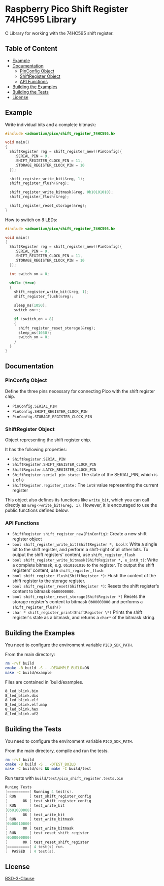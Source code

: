 # Raspberry Pico Shift Register 74HC595 Library

C Library for working with the 74HC595 shift register.

## Table of Content

- [Example](#example)
- [Documentation](#documentation)
  - [PinConfig Object](#pinconfig-object)
  - [ShiftRegister Object](#shiftregister-object)
  - [API Functions](#api-functions)
- [Building the Examples](#building-the-examples)
- [Building the Tests](#building-the-tests)
- [License](#license)

## Example

Write individual bits and a complete bitmask:

```c
#include <admantium/pico/shift_register_74HC595.h>

void main()
{
  ShiftRegister reg = shift_register_new((PinConfig){
    .SERIAL_PIN = 9,
    .SHIFT_REGISTER_CLOCK_PIN = 11,
    .STORAGE_REGISTER_CLOCK_PIN = 10
  });

  shift_register_write_bit(&reg, 1);
  shift_register_flush(&reg);

  shift_register_write_bitmask(&reg, 0b10101010);
  shift_register_flush(&reg);

  shift_register_reset_storage(&reg);
}
```

How to switch on 8 LEDs:

```c
#include <admantium/pico/shift_register_74HC595.h>

void main()
{
  ShiftRegister reg = shift_register_new((PinConfig){
    .SERIAL_PIN = 9,
    .SHIFT_REGISTER_CLOCK_PIN = 11,
    .STORAGE_REGISTER_CLOCK_PIN = 10
  });

  int switch_on = 0;

  while (true)
  {
    shift_register_write_bit(&reg, 1);
    shift_register_flush(&reg);

    sleep_ms(1050);
    switch_on++;

    if (switch_on = 8)
    {
      shift_register_reset_storage(&reg);
      sleep_ms(1050);
      switch_on = 0;
    }
  }
}
```

## Documentation

### PinConfig Object

Define the three pins necessary for connecting Pico with the shift register chip.

* `PinConfig.SERIAL_PIN`
* `PinConfig.SHIFT_REGISTER_CLOCK_PIN`
* `PinConfig.STORAGE_REGISTER_CLOCK_PIN`

### ShiftRegister Object

Object representing the shift register chip.

It has the following properties:

* `ShiftRegister.SERIAL_PIN`
* `ShiftRegister.SHIFT_REGISTER_CLOCK_PIN`
* `ShiftRegister.LATCH_REGISTER_CLOCK_PIN`
* `ShiftRegister.serial_pin_state`: The state of the SERIAL_PIN, which is `1` of `0`
* `ShiftRegister.register_state:` The `int8` value representing the current register

This object also defines its functions like `write_bit`, which you can call directly as `&reg->write_bit(&reg, 1)`. However, it is encouraged to use the public functions defined below.

### API Functions

* `ShiftRegister shift_register_new(PinConfig)`: Create a new shift register object
* `bool shift_register_write_bit(ShiftRegister *, bool)`: Write a single bit to the shift register, and perform a shift-right of all other bits. To output the shift registers' content, use `shift_register_flush`
* `bool shift_register_write_bitmask(ShiftRegister *, u_int8_t)`: Write a complete bitmask, e.g. `0b10101010` to the register. To output the shift registers' content, use `shift_register_flush`
* `bool shift_register_flush(ShiftRegister *)`: Flush the content of the shift register to the storage register.
* `bool shift_register_reset(ShiftRegister *)`: Resets the shift register's content to bitmask `0b00000000`.
* `bool shift_register_reset_storage(ShiftRegister *)` Resets the storage register's content to bitmask `0b00000000` and performs a `shift_register_flush()`
* `char * shift_register_print(ShiftRegister \*)` Prints the shift register's state as a bitmask, and returns a `char*` of the bitmask string.

## Building the Examples

You need to configure the environment variable `PICO_SDK_PATH`.

From the main directory:

```sh
rm -rvf build
cmake -B build -S . -DEXAMPLE_BUILD=ON
make -C build/example
```

Files are contained in `build/examples.

```sh
8_led_blink.bin
8_led_blink.dis
8_led_blink.elf
8_led_blink.elf.map
8_led_blink.hex
8_led_blink.uf2
```

## Building the Tests

You need to configure the environment variable `PICO_SDK_PATH`.

From the main directory, compile and run the tests.

```sh
rm -rvf build
cmake -B build -S . -DTEST_BUILD
make -C build/src && make -C build/test
```

Run tests with `build/test/pico_shift_register.tests.bin`

```c
Runing Tests
[==========] Running 4 test(s).
[ RUN      ] test_shift_register_config
[       OK ] test_shift_register_config
[ RUN      ] test_write_bit
[0b01000000]
[       OK ] test_write_bit
[ RUN      ] test_write_bitmask
[0b00010000]
[       OK ] test_write_bitmask
[ RUN      ] test_reset_shift_register
[0b00000000]
[       OK ] test_reset_shift_register
[==========] 4 test(s) run.
[  PASSED  ] 4 test(s).
```

## License

[BSD-3-Clause](LICENSE)
